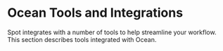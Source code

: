 # Ocean Tools and Integrations

Spot integrates with a number of tools to help streamline your workflow. This section describes tools integrated with Ocean.
